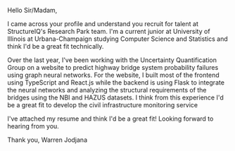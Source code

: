 Hello Sir/Madam,

I came across your profile and understand you recruit for talent at StructureIQ's Research Park team. I'm a current junior at University of Illinois at Urbana-Champaign studying Computer Science and Statistics and think I'd be a great fit technically. 

Over the last year, I've been working with the Uncertainty Quantification Group on a website to predict highway bridge system probability failures using graph neural networks. For the website, I built most of the frontend using TypeScript and React.js while the backend is using Flask to integrate the neural networks and analyzing the structural requirements of the bridges using the NBI and HAZUS datasets. I think from this experience I'd be a great fit to develop the civil infrastructure monitoring service

I've attached my resume and think I'd be a great fit! Looking forward to hearing from you. 

Thank you, 
Warren Jodjana
